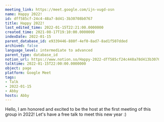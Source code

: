 ```yaml
---
meeting_link: https://meet.google.com/ijn-vugd-osn
name: Happy 2022!
id: dff585cf-24c4-48a7-8d41-3b30708b0767
title: Happy 2022!
last_edited_time: 2022-01-15T22:21:00.0000000
created_time: 2021-08-17T19:10:00.0000000
indexDate: 2022-01-15
parent_database_id: e9339446-880f-4ef0-8ad7-8ad1f507dded
archived: false
language_level: intermediate to advanced
parent_type: database_id
notion_url: https://www.notion.so/Happy-2022-dff585cf24c448a78d413b30708b0767
talktime: 2022-01-15T22:00:00.0000000
object: page
platform: Google Meet
tags:
- Talk
- 2022-01-15
- Abby
hosts: Abby
---
```


Hello, I am honored and excited to be the host at the first meeting of this group in 2022! Let's have a free talk to meet this new year :)





